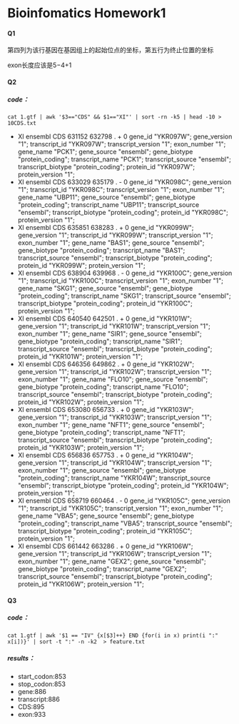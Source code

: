 # Bioinfomatics Homework1

#### Q1

第四列为该行基因在基因组上的起始位点的坐标，第五行为终止位置的坐标

exon长度应该是$5-$4+1



#### Q2

##### code：

```
cat 1.gtf | awk '$3=="CDS" && $1=="XI"' | sort -rn -k5 | head -10 > 10CDS.txt
```

- XI	ensembl	CDS	631152	632798	.	+	0	gene_id "YKR097W"; gene_version "1"; transcript_id "YKR097W"; transcript_version "1"; exon_number "1"; gene_name "PCK1"; gene_source "ensembl"; gene_biotype "protein_coding"; transcript_name "PCK1"; transcript_source "ensembl"; transcript_biotype "protein_coding"; protein_id "YKR097W"; protein_version "1";
- XI	ensembl	CDS	633029	635179	.	-	0	gene_id "YKR098C"; gene_version "1"; transcript_id "YKR098C"; transcript_version "1"; exon_number "1"; gene_name "UBP11"; gene_source "ensembl"; gene_biotype "protein_coding"; transcript_name "UBP11"; transcript_source "ensembl"; transcript_biotype "protein_coding"; protein_id "YKR098C"; protein_version "1";
- XI	ensembl	CDS	635851	638283	.	+	0	gene_id "YKR099W"; gene_version "1"; transcript_id "YKR099W"; transcript_version "1"; exon_number "1"; gene_name "BAS1"; gene_source "ensembl"; gene_biotype "protein_coding"; transcript_name "BAS1"; transcript_source "ensembl"; transcript_biotype "protein_coding"; protein_id "YKR099W"; protein_version "1";
- XI	ensembl	CDS	638904	639968	.	-	0	gene_id "YKR100C"; gene_version "1"; transcript_id "YKR100C"; transcript_version "1"; exon_number "1"; gene_name "SKG1"; gene_source "ensembl"; gene_biotype "protein_coding"; transcript_name "SKG1"; transcript_source "ensembl"; transcript_biotype "protein_coding"; protein_id "YKR100C"; protein_version "1";
- XI	ensembl	CDS	640540	642501	.	+	0	gene_id "YKR101W"; gene_version "1"; transcript_id "YKR101W"; transcript_version "1"; exon_number "1"; gene_name "SIR1"; gene_source "ensembl"; gene_biotype "protein_coding"; transcript_name "SIR1"; transcript_source "ensembl"; transcript_biotype "protein_coding"; protein_id "YKR101W"; protein_version "1";
- XI	ensembl	CDS	646356	649862	.	+	0	gene_id "YKR102W"; gene_version "1"; transcript_id "YKR102W"; transcript_version "1"; exon_number "1"; gene_name "FLO10"; gene_source "ensembl"; gene_biotype "protein_coding"; transcript_name "FLO10"; transcript_source "ensembl"; transcript_biotype "protein_coding"; protein_id "YKR102W"; protein_version "1";
- XI	ensembl	CDS	653080	656733	.	+	0	gene_id "YKR103W"; gene_version "1"; transcript_id "YKR103W"; transcript_version "1"; exon_number "1"; gene_name "NFT1"; gene_source "ensembl"; gene_biotype "protein_coding"; transcript_name "NFT1"; transcript_source "ensembl"; transcript_biotype "protein_coding"; protein_id "YKR103W"; protein_version "1";
- XI	ensembl	CDS	656836	657753	.	+	0	gene_id "YKR104W"; gene_version "1"; transcript_id "YKR104W"; transcript_version "1"; exon_number "1"; gene_source "ensembl"; gene_biotype "protein_coding"; transcript_name "YKR104W"; transcript_source "ensembl"; transcript_biotype "protein_coding"; protein_id "YKR104W"; protein_version "1";
- XI	ensembl	CDS	658719	660464	.	-	0	gene_id "YKR105C"; gene_version "1"; transcript_id "YKR105C"; transcript_version "1"; exon_number "1"; gene_name "VBA5"; gene_source "ensembl"; gene_biotype "protein_coding"; transcript_name "VBA5"; transcript_source "ensembl"; transcript_biotype "protein_coding"; protein_id "YKR105C"; protein_version "1";
- XI	ensembl	CDS	661442	663286	.	+	0	gene_id "YKR106W"; gene_version "1"; transcript_id "YKR106W"; transcript_version "1"; exon_number "1"; gene_name "GEX2"; gene_source "ensembl"; gene_biotype "protein_coding"; transcript_name "GEX2"; transcript_source "ensembl"; transcript_biotype "protein_coding"; protein_id "YKR106W"; protein_version "1";



#### Q3

##### code：

```
cat 1.gtf | awk '$1 == "IV" {x[$3]++} END {for(i in x) print(i ":" x[i])}' | sort -t ":" -n -k2  > feature.txt 
```

##### results：

- start_codon:853 
- stop_codon:853
- gene:886
- transcript:886
- CDS:895
- exon:933
